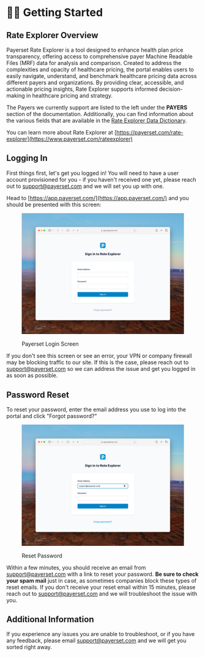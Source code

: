 # 🧑‍🎨 Getting Started

## Rate Explorer Overview

Payerset Rate Explorer is a tool designed to enhance health plan price transparency, offering access to comprehensive payer Machine Readable Files (MRF) data for analysis and comparison. Created to address the complexities and opacity of healthcare pricing, the portal enables users to easily navigate, understand, and benchmark healthcare pricing data across different payers and organizations. By providing clear, accessible, and actionable pricing insights, Rate Explorer supports informed decision-making in healthcare pricing and strategy.

The Payers we currently support are listed to the left under the **PAYERS** section of the documentation. Additionally, you can find information about the various fields that are available in the [Rate Explorer Data Dictionary](../data-dictionary.md).

You can learn more about Rate Explorer at [https://payerset.com/rate-explorer](https://www.payerset.com/rateexplorer)

## Logging In

First things first, let's get you logged in! You will need to have a user account provisioned for you - if you haven't received one yet, please reach out to support@payerset.com and we will set you up with one.

Head to [https://app.payerset.com/](https://app.payerset.com/) and you should be presented with this screen:

<figure><img src="../../.gitbook/assets/CleanShot 2024-03-19 at 17.06.23@2x.png" alt=""><figcaption><p>Payerset Login Screen</p></figcaption></figure>

If you don't see this screen or see an error, your VPN or company firewall may be blocking traffic to our site. If this is the case, please reach out to support@payerset.com so we can address the issue and get you logged in as soon as possible.

## Password Reset

To reset your password, enter the email address you use to log into the portal and click "Forgot password?"

<figure><img src="../../.gitbook/assets/CleanShot 2024-03-19 at 17.08.13@2x.png" alt=""><figcaption><p>Reset Password</p></figcaption></figure>

Within a few minutes, you should receive an email from support@payerset.com with a link to reset your password. **Be sure to check your spam mail** just in case, as sometimes companies block these types of reset emails. If you don't receive your reset email within 15 minutes, please reach out to support@payerset.com and we will troubleshoot the issue with you.

## Additional Information

If you experience any issues you are unable to troubleshoot, or if you have any feedback, please email support@payerset.com and we will get you sorted right away.
